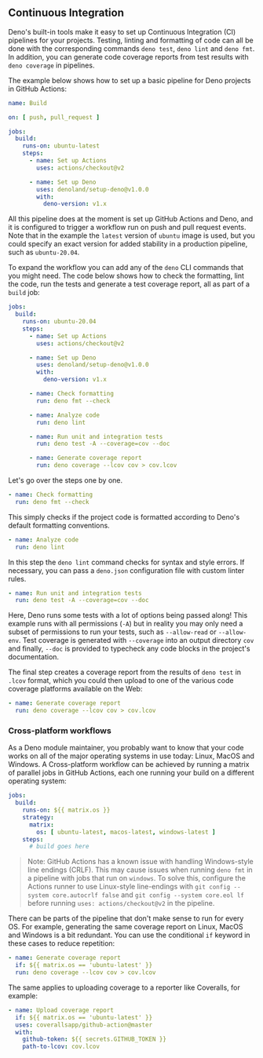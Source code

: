 ## Continuous Integration

Deno's built-in tools make it easy to set up Continuous Integration (CI)
pipelines for your projects. Testing, linting and formatting of code can all be
done with the corresponding commands `deno test`, `deno lint` and `deno fmt`. In
addition, you can generate code coverage reports from test results with
`deno coverage` in pipelines.

The example below shows how to set up a basic pipeline for Deno projects in
GitHub Actions:

```yaml
name: Build

on: [ push, pull_request ]

jobs:
  build:
    runs-on: ubuntu-latest
    steps:
      - name: Set up Actions
        uses: actions/checkout@v2

      - name: Set up Deno
        uses: denoland/setup-deno@v1.0.0
        with:
          deno-version: v1.x
```

All this pipeline does at the moment is set up GitHub Actions and Deno, and it
is configured to trigger a workflow run on push and pull request events. Note
that in the example the `latest` version of `ubuntu` image is used, but you
could specify an exact version for added stability in a production pipeline,
such as `ubuntu-20.04`.

To expand the workflow you can add any of the `deno` CLI commands that you might
need. The code below shows how to check the formatting, lint the code, run the
tests and generate a test coverage report, all as part of a `build` job:

```yaml
jobs:
  build:
    runs-on: ubuntu-20.04
    steps:
      - name: Set up Actions
        uses: actions/checkout@v2

      - name: Set up Deno
        uses: denoland/setup-deno@v1.0.0
        with:
          deno-version: v1.x

      - name: Check formatting
        run: deno fmt --check

      - name: Analyze code
        run: deno lint

      - name: Run unit and integration tests
        run: deno test -A --coverage=cov --doc

      - name: Generate coverage report
        run: deno coverage --lcov cov > cov.lcov
```

Let's go over the steps one by one.

```yaml
- name: Check formatting
  run: deno fmt --check
```

This simply checks if the project code is formatted according to Deno's default
formatting conventions.

```yaml
- name: Analyze code
  run: deno lint
```

In this step the `deno lint` command checks for syntax and style errors. If
necessary, you can pass a `deno.json` configuration file with custom linter
rules.

```yaml
- name: Run unit and integration tests
  run: deno test -A --coverage=cov --doc
```

Here, Deno runs some tests with a lot of options being passed along! This
example runs with all permissions (`-A`) but in reality you may only need a
subset of permissions to run your tests, such as `--allow-read` or
`--allow-env`. Test coverage is generated with `--coverage` into an output
directory `cov` and finally, `--doc` is provided to typecheck any code blocks in
the project's documentation.

The final step creates a coverage report from the results of `deno test` in
`.lcov` format, which you could then upload to one of the various code coverage
platforms available on the Web:

```yaml
- name: Generate coverage report
  run: deno coverage --lcov cov > cov.lcov
```

### Cross-platform workflows

As a Deno module maintainer, you probably want to know that your code works on
all of the major operating systems in use today: Linux, MacOS and Windows. A
Cross-platform workflow can be achieved by running a matrix of parallel jobs in
GitHub Actions, each one running your build on a different operating system:

```yaml
jobs:
  build:
    runs-on: ${{ matrix.os }}
    strategy:
      matrix:
        os: [ ubuntu-latest, macos-latest, windows-latest ]
    steps:
      # build goes here
```

> Note: GitHub Actions has a known issue with handling Windows-style line
> endings (CRLF). This may cause issues when running `deno fmt` in a pipeline
> with jobs that run on `windows`. To solve this, configure the Actions runner
> to use Linux-style line-endings with `git config --system core.autocrlf false`
> and `git config --system core.eol lf` before running
> `uses: actions/checkout@v2` in the pipeline.

There can be parts of the pipeline that don't make sense to run for every OS.
For example, generating the same coverage report on Linux, MacOS and Windows is
a bit redundant. You can use the conditional `if` keyword in these cases to
reduce repetition:

```yaml
- name: Generate coverage report
  if: ${{ matrix.os == 'ubuntu-latest' }}
  run: deno coverage --lcov cov > cov.lcov
```

The same applies to uploading coverage to a reporter like Coveralls, for
example:

```yaml
- name: Upload coverage report
  if: ${{ matrix.os == 'ubuntu-latest' }}
  uses: coverallsapp/github-action@master
  with:
    github-token: ${{ secrets.GITHUB_TOKEN }}
    path-to-lcov: cov.lcov
```

